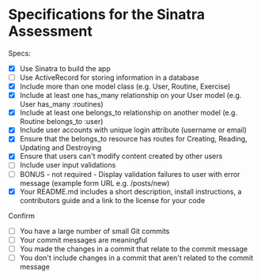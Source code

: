 # Specifications for the Sinatra Assessment

Specs:
- [x] Use Sinatra to build the app
- [ ] Use ActiveRecord for storing information in a database
- [X] Include more than one model class (e.g. User, Routine, Exercise)
- [X] Include at least one has_many relationship on your User model (e.g. User has_many :routines)
- [X] Include at least one belongs_to relationship on another model (e.g. Routine belongs_to :user)
- [X] Include user accounts with unique login attribute (username or email)
- [X] Ensure that the belongs_to resource has routes for Creating, Reading, Updating and Destroying
- [X] Ensure that users can't modify content created by other users
- [ ] Include user input validations
- [ ] BONUS - not required - Display validation failures to user with error message (example form URL e.g. /posts/new)
- [X] Your README.md includes a short description, install instructions, a contributors guide and a link to the license for your code

Confirm
- [ ] You have a large number of small Git commits
- [ ] Your commit messages are meaningful
- [ ] You made the changes in a commit that relate to the commit message
- [ ] You don't include changes in a commit that aren't related to the commit message
